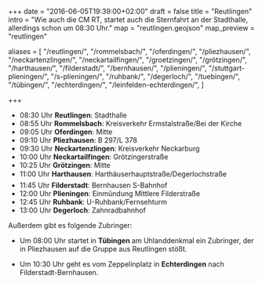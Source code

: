 +++
date = "2016-06-05T19:39:00+02:00"
draft = false
title = "Reutlingen"
intro = "Wie auch die CM RT, startet auch die Sternfahrt an der Stadthalle, allerdings schon um 08:30 Uhr."
map = "reutlingen.geojson"
map_preview = "reutlingen"

aliases = [
    "/reutlingen/",
    "/rommelsbach/",
    "/oferdingen/",
    "/pliezhausen/",
    "/neckartenzlingen/",
    "/neckartailfingen/",
    "/groetzingen/",
    "/grötzingen/",
    "/harthausen/",
    "/filderstadt/",
    "/bernhausen/",
    "/plieningen/",
    "/stuttgart-plieningen/",
    "/s-plieningen/",
    "/ruhbank/",
    "/degerloch/",
    "/tuebingen/",
    "/tübingen/",
    "/echterdingen/",
    "/leinfelden-echterdingen/",
]

+++

- 08:30 Uhr **Reutlingen**: Stadthalle
- 08:55 Uhr **Rommelsbach**: Kreisverkehr Ermstalstraße/Bei der Kirche
- 09:05 Uhr **Oferdingen**: Mitte
- 09:10 Uhr **Pliezhausen**: B 297/L 378
- 09:30 Uhr **Neckartenzlingen**: Kreisverkehr Neckarburg
- 10:00 Uhr **Neckartailfingen**: Grötzingerstraße
- 10:25 Uhr **Grötzingen**: Mitte
- 11:00 Uhr **Harthausen**: Harthäuserhauptstraße/Degerlochstraße
- 11:45 Uhr **Filderstadt**: Bernhausen S-Bahnhof
- 12:00 Uhr **Plieningen**: Einmündung Mittlere Filderstraße
- 12:45 Uhr **Ruhbank**: U-Ruhbank/Fernsehturm
- 13:00 Uhr **Degerloch**: Zahnradbahnhof


Außerdem gibt es folgende Zubringer:

- Um 08:00 Uhr startet in **Tübingen** am Uhlanddenkmal ein Zubringer, der in Pliezhausen auf die Gruppe aus Reutlingen stößt.

- Um 10:30 Uhr geht es vom Zeppelinplatz in **Echterdingen** nach Filderstadt-Bernhausen.
